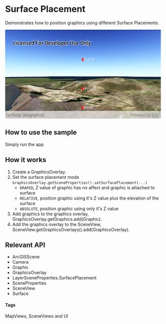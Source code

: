 # Surface Placement
Demonstrates how to position graphics using different Surface Placements.

![Elevation Mode App](surface-placement.png)

## How to use the sample
Simply run the app.

## How it works
1. Create a GraphicsOverlay.
2. Set the surface placement mode `GraphicsOverlay.getSceneProperties().setSurfacePlacement(...)`
	- `DRAPED`, Z value of graphic has no affect and graphic is attached to surface
	- `RELATIVE`, position graphic using it's Z value plus the elevation of the surface
	- `ABSOLUTE`, position graphic using only it's Z value
3. Add graphics to the graphics overlay, GraphicsOverlay.getGraphics.add(Graphic).
4. Add the graphics overlay to the SceneView, SceneView.getGraphicsOverlays().add(GraphicsOverlay).

## Relevant API
* ArcGISScene
* Camera
* Graphic
* GraphicsOverlay
* LayerSceneProperties.SurfacePlacement
* SceneProperties
* SceneView
* Surface

#### Tags
MapViews, SceneViews and UI